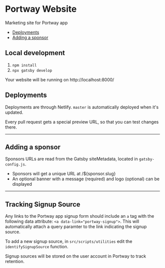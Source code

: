# Portway Website

Marketing site for Portway app

* [Deployments](#deployments)
* [Adding a sponsor](#adding-a-sponsor)

## Local development

1. `npm install`
1. `npx gatsby develop`

Your website will be running on http://localhost:8000/

## Deployments

Deployments are through Netlify. `master` is automatically deployed when it's updated.

Every pull request gets a special preview URL, so that you can test changes there.

---

## Adding a sponsor

Sponsors URLs are read from the Gatsby siteMetadata, located in `gatsby-config.js`.

* Sponsors will get a unique URL at /${sponsor.slug}
* An optional banner with a message (required) and logo (optional) can be displayed

---

## Tracking Signup Source

Any links to the Portway app signup form should include an `a` tag with the following data attribute: `<a data-link="portway-signup">`. This will automatically attach a query paramter to the link indicating the signup source.

To add a new signup source, in `src/scripts/utilities` edit the `identifySignupSource` function.

Signup sources will be stored on the user account in Portway to track retention.
